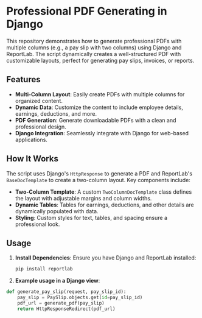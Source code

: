 # Professional PDF Generating in Django

This repository demonstrates how to generate professional PDFs with multiple columns (e.g., a pay slip with two columns) using Django and ReportLab. The script dynamically creates a well-structured PDF with customizable layouts, perfect for generating pay slips, invoices, or reports.

## Features

- **Multi-Column Layout**: Easily create PDFs with multiple columns for organized content.
- **Dynamic Data**: Customize the content to include employee details, earnings, deductions, and more.
- **PDF Generation**: Generate downloadable PDFs with a clean and professional design.
- **Django Integration**: Seamlessly integrate with Django for web-based applications.

## How It Works

The script uses Django's `HttpResponse` to generate a PDF and ReportLab's `BaseDocTemplate` to create a two-column layout. Key components include:

- **Two-Column Template**: A custom `TwoColumnDocTemplate` class defines the layout with adjustable margins and column widths.
- **Dynamic Tables**: Tables for earnings, deductions, and other details are dynamically populated with data.
- **Styling**: Custom styles for text, tables, and spacing ensure a professional look.

## Usage

1. **Install Dependencies**:
   Ensure you have Django and ReportLab installed:
   ```bash
   pip install reportlab

1. **Example usage in a Django view**:
```python
def generate_pay_slip(request, pay_slip_id):
    pay_slip = PaySlip.objects.get(id=pay_slip_id)
    pdf_url = generate_pdf(pay_slip)
    return HttpResponseRedirect(pdf_url)
